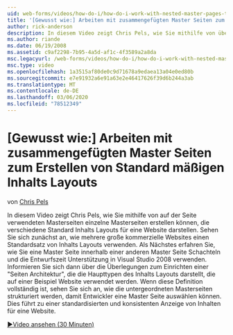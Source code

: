 ```yaml
---
uid: web-forms/videos/how-do-i/how-do-i-work-with-nested-master-pages-to-create-standard-content-layouts
title: '[Gewusst wie:] Arbeiten mit zusammengefügten Master Seiten zum Erstellen von Standard mäßigen Inhalts Layouts | Microsoft-Dokumentation'
author: rick-anderson
description: In diesem Video zeigt Chris Pels, wie Sie mithilfe von übergeordneten Masterseiten einzelne Masterseiten erstellen können, die verschiedene Standard Inhalts Layouts für eine w...
ms.author: riande
ms.date: 06/19/2008
ms.assetid: c9af2298-7b95-4a5d-af1c-4f3589a2a8da
msc.legacyurl: /web-forms/videos/how-do-i/how-do-i-work-with-nested-master-pages-to-create-standard-content-layouts
msc.type: video
ms.openlocfilehash: 1a3515af80de0c9d71678a9edaea13a04e0ed80b
ms.sourcegitcommit: e7e91932a6e91a63e2e46417626f39d6b244a3ab
ms.translationtype: MT
ms.contentlocale: de-DE
ms.lasthandoff: 03/06/2020
ms.locfileid: "78512349"
---
```

# <a name="how-do-i-work-with-nested-master-pages-to-create-standard-content-layouts"></a>[Gewusst wie:] Arbeiten mit zusammengefügten Master Seiten zum Erstellen von Standard mäßigen Inhalts Layouts

von [Chris Pels](https://twitter.com/chrispels)

In diesem Video zeigt Chris Pels, wie Sie mithilfe von auf der Seite verwendeten Masterseiten einzelne Masterseiten erstellen können, die verschiedene Standard Inhalts Layouts für eine Website darstellen. Sehen Sie sich zunächst an, wie mehrere große kommerzielle Websites einen Standardsatz von Inhalts Layouts verwenden. Als Nächstes erfahren Sie, wie Sie eine Master Seite innerhalb einer anderen Master Seite Schachteln und die Entwurfszeit Unterstützung in Visual Studio 2008 verwenden. Informieren Sie sich dann über die Überlegungen zum Einrichten einer "Seiten Architektur", die die Haupttypen des Inhalts Layouts darstellt, die auf einer Beispiel Website verwendet werden. Wenn diese Definition vollständig ist, sehen Sie sich an, wie die untergeordneten Masterseiten strukturiert werden, damit Entwickler eine Master Seite auswählen können. Dies führt zu einer standardisierten und konsistenten Anzeige von Inhalten für eine Website.

[&#9654;Video ansehen (30 Minuten)](https://channel9.msdn.com/Blogs/ASP-NET-Site-Videos/how-do-i-work-with-nested-master-pages-to-create-standard-content-layouts)
